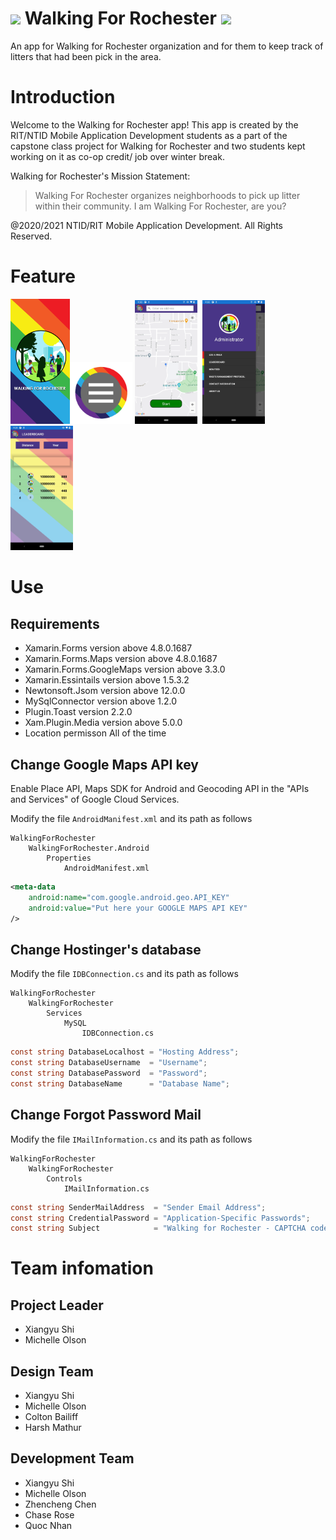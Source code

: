 # <img src = https://walkingforrochester.org/wp-content/uploads/2020/08/Favicon_512x512.png width = 64/> Walking For Rochester  <img src = https://walkingforrochester.org/wp-content/uploads/2020/08/Favicon_512x512.png width = 64/>

An app for Walking for Rochester organization and for them to keep track of litters that had been pick in the area.

# Introduction
Welcome to the Walking for Rochester app! This app is created by the RIT/NTID Mobile Application Development students as a part of the capstone class project for Walking for Rochester and two students kept working on it as co-op credit/ job over winter break.


Walking for Rochester's Mission Statement: 
>Walking For Rochester organizes neighborhoods to pick up litter within their community. I am Walking For Rochester, are you?

@2020/2021 NTID/RIT Mobile Application Development. All Rights Reserved.

# Feature
<p algin="center">
<img src = img/Splashscreen.png alt= 'splash Screen' logo width=95><img src = img/thickBorder.png alt= hamburgerIcon logo width=100>&nbsp;<img src = img/map.png alt = 'main feature of map' logo width = 100>&nbsp;&nbsp;<img src = img/Details.png alt= 'Drawer Navigation' logo width=100>&nbsp; &nbsp;<img src = img/leaderboardApp.png alt= leaderboard logo width=100> 
</p>

# Use

## Requirements
 - Xamarin.Forms version above 4.8.0.1687
 - Xamarin.Forms.Maps version above 4.8.0.1687
 - Xamarin.Forms.GoogleMaps version above 3.3.0
 - Xamarin.Essintails version above 1.5.3.2
 - Newtonsoft.Jsom version above 12.0.0
 - MySqlConnector version above 1.2.0
 - Plugin.Toast version 2.2.0
 - Xam.Plugin.Media version above 5.0.0
 - Location permisson All of the time


## Change Google Maps API key
Enable Place API, Maps SDK for Android and Geocoding API in the "APIs and Services" of Google Cloud Services.

Modify the file `AndroidManifest.xml` and its path as follows
```
WalkingForRochester
    WalkingForRochester.Android
        Properties
            AndroidManifest.xml
```

```xml
<meta-data 
    android:name="com.google.android.geo.API_KEY" 
    android:value="Put here your GOOGLE MAPS API KEY" 
/>
```

## Change Hostinger's database 
Modify the file `IDBConnection.cs` and its path as follows
```
WalkingForRochester
    WalkingForRochester
        Services
            MySQL
                IDBConnection.cs
```

```c#
const string DatabaseLocalhost = "Hosting Address";
const string DatabaseUsername  = "Username";
const string DatabasePassword  = "Password";
const string DatabaseName      = "Database Name";
```

## Change Forgot Password Mail
Modify the file `IMailInformation.cs` and its path as follows
```
WalkingForRochester
    WalkingForRochester
        Controls
            IMailInformation.cs
```

```c#
const string SenderMailAddress  = "Sender Email Address";
const string CredentialPassword = "Application-Specific Passwords";
const string Subject            = "Walking for Rochester - CAPTCHA code";
```

# Team infomation
## Project Leader
 - Xiangyu Shi
 - Michelle Olson

## Design Team
 - Xiangyu Shi
 - Michelle Olson
 - Colton Bailiff
 - Harsh Mathur

## Development Team
 - Xiangyu Shi
 - Michelle Olson
 - Zhencheng Chen 
 - Chase Rose
 - Quoc Nhan
